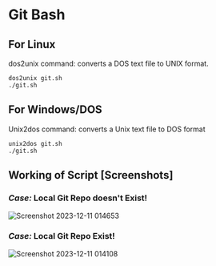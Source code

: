# Git Bash
## For Linux
dos2unix command: converts a DOS text file to UNIX format.
```
dos2unix git.sh
./git.sh
```

## For Windows/DOS
Unix2dos command: converts a Unix text file to DOS format
```
unix2dos git.sh
./git.sh
```

## Working of Script [Screenshots] 
### <strong>*Case:*</strong> Local Git Repo doesn't Exist! 
![Screenshot 2023-12-11 014653](https://github.com/manipta/git_bash/assets/72307020/5d70ac4f-e00a-4b71-aef0-69dc08e373bb)

### <strong>*Case:*</strong> Local Git Repo Exist! 
![Screenshot 2023-12-11 014108](https://github.com/manipta/git_bash/assets/72307020/30346d30-1f37-4d7b-9079-4fd9e0224365)

